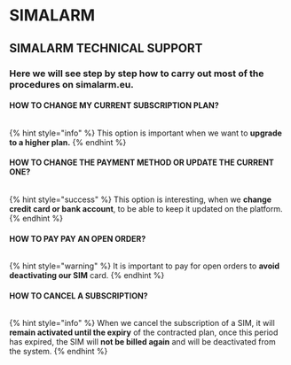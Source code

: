 # SIMALARM

## SIMALARM TECHNICAL SUPPORT

### Here we will see step by step how to carry out most of the procedures on simalarm.eu.





#### HOW TO CHANGE MY CURRENT SUBSCRIPTION PLAN?

<figure><img src="../.gitbook/assets/CHANGE PLAN RATE.gif" alt=""><figcaption></figcaption></figure>

{% hint style="info" %}
This option is important when we want to **upgrade to a higher plan.**
{% endhint %}

#### HOW TO CHANGE THE PAYMENT METHOD OR UPDATE THE CURRENT ONE?

<figure><img src="../.gitbook/assets/CHANGE PAYMENT INFORMATION.gif" alt=""><figcaption></figcaption></figure>

{% hint style="success" %}
This option is interesting, when we **change credit card or bank account**, to be able to keep it updated on the platform.
{% endhint %}

#### HOW TO PAY PAY AN OPEN ORDER?

<figure><img src="../.gitbook/assets/HOW TO PAY OPEN ORDER.gif" alt=""><figcaption></figcaption></figure>

{% hint style="warning" %}
It is important to pay for open orders to **avoid deactivating our SIM** card.
{% endhint %}

#### HOW TO CANCEL A SUBSCRIPTION?

<figure><img src="../.gitbook/assets/CANCELAR SUSCRIPCIÓN.gif" alt=""><figcaption></figcaption></figure>

{% hint style="info" %}
When we cancel the subscription of a SIM, it will **remain activated until the expiry** of the contracted plan, once this period has expired, the SIM will **not be billed again** and will be deactivated from the system.
{% endhint %}
